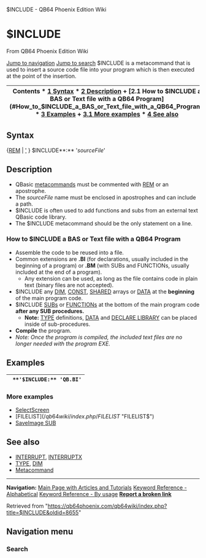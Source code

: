 


$INCLUDE - QB64 Phoenix Edition Wiki








# $INCLUDE



From QB64 Phoenix Edition Wiki



[Jump to navigation](#mw-head)
[Jump to search](#searchInput)
$INCLUDE is a metacommand that is used to insert a source code file into your program which is then executed at the point of the insertion.


  






| Contents * [1 Syntax](#Syntax) * [2 Description](#Description) 	+ [2.1 How to $INCLUDE a BAS or Text file with a QB64 Program](#How_to_$INCLUDE_a_BAS_or_Text_file_with_a_QB64_Program) * [3 Examples](#Examples) 	+ [3.1 More examples](#More_examples) * [4 See also](#See_also) |
| --- |


## Syntax


{[REM](/qb64wiki/index.php/REM "REM") | ['](/qb64wiki/index.php/Apostrophe "Apostrophe") } $INCLUDE**:** '*sourceFile*'
  




## Description


* QBasic [metacommands](/qb64wiki/index.php/Metacommand "Metacommand") must be commented with [REM](/qb64wiki/index.php/REM "REM") or an apostrophe.
* The *sourceFile* name must be enclosed in apostrophes and can include a path.
* $INCLUDE is often used to add functions and subs from an external text QBasic code library.
* The $INCLUDE metacommand should be the only statement on a line.


### How to $INCLUDE a BAS or Text file with a QB64 Program


* Assemble the code to be reused into a file.
* Common extensions are **.BI** (for declarations, usually included in the beginning of a program) or **.BM** (with SUBs and FUNCTIONs, usually included at the end of a program).
	+ Any extension can be used, as long as the file contains code in plain text (binary files are not accepted).
* $INCLUDE any [DIM](/qb64wiki/index.php/DIM "DIM"), [CONST](/qb64wiki/index.php/CONST "CONST"), [SHARED](/qb64wiki/index.php/SHARED "SHARED") arrays or [DATA](/qb64wiki/index.php/DATA "DATA") at the **beginning** of the main program code.
* $INCLUDE [SUBs](/qb64wiki/index.php/SUB "SUB") or [FUNCTIONs](/qb64wiki/index.php/FUNCTION "FUNCTION") at the bottom of the main program code **after any SUB procedures.**
	+ **Note:** [TYPE](/qb64wiki/index.php/TYPE "TYPE") definitions, [DATA](/qb64wiki/index.php/DATA "DATA") and [DECLARE LIBRARY](/qb64wiki/index.php/DECLARE_LIBRARY "DECLARE LIBRARY") can be placed inside of sub-procedures.
* **Compile** the program.
* *Note: Once the program is compiled, the included text files are no longer needed with the program EXE.*


  




## Examples




| ```  **'$INCLUDE:** 'QB.BI' ``` |
| --- |


### More examples


* [SelectScreen](/qb64wiki/index.php/SelectScreen "SelectScreen")
* [FILELIST$](/qb64wiki/index.php/FILELIST$ "FILELIST$")
* [SaveImage SUB](/qb64wiki/index.php/SaveImage_SUB "SaveImage SUB")


  




## See also


* [INTERRUPT](/qb64wiki/index.php/INTERRUPT "INTERRUPT"), [INTERRUPTX](/qb64wiki/index.php/INTERRUPTX "INTERRUPTX")
* [TYPE](/qb64wiki/index.php/TYPE "TYPE"), [DIM](/qb64wiki/index.php/DIM "DIM")
* [Metacommand](/qb64wiki/index.php/Metacommand "Metacommand")


  






---


**Navigation:**
[Main Page with Articles and Tutorials](/qb64wiki/index.php/Main_Page "Main Page")
[Keyword Reference - Alphabetical](/qb64wiki/index.php/Keyword_Reference_-_Alphabetical "Keyword Reference - Alphabetical")
[Keyword Reference - By usage](/qb64wiki/index.php/Keyword_Reference_-_By_usage "Keyword Reference - By usage")
**[Report a broken link](https://qb64phoenix.com/forum/showthread.php?tid=2800)**  





Retrieved from "<https://qb64phoenix.com/qb64wiki/index.php?title=$INCLUDE&oldid=8655>"




## Navigation menu








### Search





















